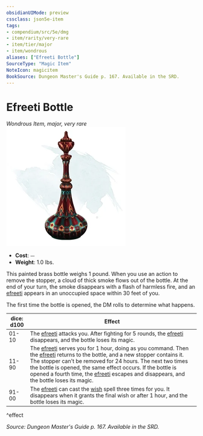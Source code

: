 ```yaml
---
obsidianUIMode: preview
cssclass: json5e-item
tags:
- compendium/src/5e/dmg
- item/rarity/very-rare
- item/tier/major
- item/wondrous
aliases: ["Efreeti Bottle"]
SourceType: "Magic Item"
NoteIcon: magicitem
BookSource: Dungeon Master's Guide p. 167. Available in the SRD.
---
```

# Efreeti Bottle
*Wondrous Item, major, very rare*  
![](/3-Mechanics/CLI/items/img/efreeti-bottle.webp#right)  

- **Cost**: ⏤
- **Weight**: 1.0 lbs.

This painted brass bottle weighs 1 pound. When you use an action to remove the stopper, a cloud of thick smoke flows out of the bottle. At the end of your turn, the smoke disappears with a flash of harmless fire, and an [efreeti](/3-Mechanics/CLI/bestiary/elemental/efreeti.md) appears in an unoccupied space within 30 feet of you.

The first time the bottle is opened, the DM rolls to determine what happens.

| dice: d100 | Effect |
|------------|--------|
| 01-10 | The [efreeti](/3-Mechanics/CLI/bestiary/elemental/efreeti.md) attacks you. After fighting for 5 rounds, the [efreeti](/3-Mechanics/CLI/bestiary/elemental/efreeti.md) disappears, and the bottle loses its magic. |
| 11-90 | The [efreeti](/3-Mechanics/CLI/bestiary/elemental/efreeti.md) serves you for 1 hour, doing as you command. Then the [efreeti](/3-Mechanics/CLI/bestiary/elemental/efreeti.md) returns to the bottle, and a new stopper contains it. The stopper can't be removed for 24 hours. The next two times the bottle is opened, the same effect occurs. If the bottle is opened a fourth time, the [efreeti](/3-Mechanics/CLI/bestiary/elemental/efreeti.md) escapes and disappears, and the bottle loses its magic. |
| 91-00 | The [efreeti](/3-Mechanics/CLI/bestiary/elemental/efreeti.md) can cast the [wish](/3-Mechanics/CLI/spells/wish.md) spell three times for you. It disappears when it grants the final wish or after 1 hour, and the bottle loses its magic. |
^effect

*Source: Dungeon Master's Guide p. 167. Available in the SRD.*